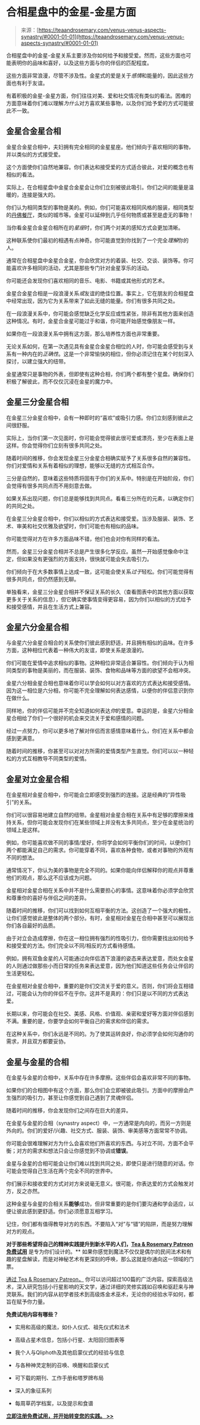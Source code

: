 <!--yml

category: 未分类

date: 2024-06-12 18:23:54

-->

# 合相星盘中的金星-金星方面

> 来源：[https://teaandrosemary.com/venus-venus-aspects-synastry/#0001-01-01](https://teaandrosemary.com/venus-venus-aspects-synastry/#0001-01-01)

合相星盘中的金星-金星关系主要涉及你如何给予和接受爱。然而，这些方面也可能表明你的品味和喜好，以及这些方面与你的伴侣的匹配程度。

这些方面非常浪漫，尽管不涉及性。金星式的爱是关于*感情*和能量的，因此这些方面也有利于友谊。

有着积极的金星-金星方面，你们往往对美、爱和社交情况有类似的看法。困难的方面意味着你们难以理解*为什么*对方喜欢某些事物，以及你们给予爱的方式可能彼此不一致。

## 金星合金星合相

金星合金星合相中，夫妇拥有完全相同的金星星座。他们倾向于喜欢相同的事物，并以类似的方式接受爱。

这个方面使你们自然地兼容。你们表达和接受爱的方式适合彼此，对爱的概念也有相似的看法。

实际上，在合相星盘中金星合金星会让你们立刻被彼此吸引。你们之间的能量是温暖的，连接是强大的。

你们认为相同类型的事物是美的。例如，你们可能喜欢相同风格的服装，相同类型的[丹佛餐厅](https://familydestinationsguide.com/best-restaurants-in-denver-co/)，类似的城市等。金星可以延伸到几乎任何物质或甚至是虚无的事物！

当你看金星合金星合相所在的*星座*时，你们两个对美的感知方式会更加清晰。

这种联系使你们最初的相遇有点神奇。你可能直觉到你找到了一个完全*理解*你的人。

通常在合相星盘中金星合金星，你会欣赏对方的着装、社交、交谈、装饰等。你可能喜欢许多相同的活动，尤其是那些专门针对金星享乐的活动。

你可能还会发现你们喜欢相同的音乐、电影、书籍或其他形式的艺术。

金星合金星合相是一段浪漫关系*或*友谊的绝佳位置。事实上，它在朋友的合相星盘中经常出现，因为它为关系带来了如此无缝的能量。你们有很多共同之处。

在一段浪漫关系中，你可能会感觉缺乏化学反应或性紧张，除非有其他方面来创造这种情况。有时，金星合金星可能过于和谐，你可能开始感觉像朋友一样。

如果你在一段浪漫关系中拥有这方面，那么培养性方面也非常重要。

无论关系如何，在第一次遇见具有金星合金星合相位的人时，你可能会感受到与关系有一种内在的*正确性*。这是一个非常愉快的相位，但你必须记住在某个时刻深入探讨，以建立强大的纽带。

金星通常只是事物的外表，但即使有这种合相，你们两个都有整个星盘。确保你们积极了解彼此，而不仅仅沉浸在金星的魔力中。

## 金星三分金星合相

在金星三分金星合相中，会有一种即时的“喜欢”或吸引力感。你们立刻感到彼此之间很舒服。

实际上，当你们第一次见面时，你可能会觉得彼此很可爱或漂亮，至少在表面上是这样。你会觉得你们立刻有很多共同之处。

随着时间的推移，你会发现金星三分金星合相确实赋予了关系很多自然的兼容性。你们对爱情和关系有着相似的理想，能够以无缝的方式相互合作。

三分是自然的，意味着这些特质将固有于你们的关系中。特别是在开始阶段，你们会觉得有很多共同点而不用刻意去做。

如果关系出现问题，你们总是能够找到共同点。看看三分所在的元素，以确定你们的共同之处。

在金星三分金星合相中，你们以相似的方式表达和接受爱。当涉及服装、装饰、艺术、审美和社交优雅及欲望时，你们可能也有相似的品味。

你可能觉得对方在许多方面品味不错，他们也会对你有同样的看法。

然而，金星三分金星合相并不总是产生很多化学反应。虽然一开始感觉像命中注定，但如果没有更强烈的方面支持，很快就可能会失去吸引力。

你们倾向于在大多数事情上达成一致，这可能会使关系*过于*轻松。你们可能觉得有很多共同点，但仍然感到无聊。

单独看来，金星三分金星合相并不保证关系的长久（查看图表中的其他方面以获取更多关于关系的信息），但它确实使事情变得更容易，因为你们以相似的方式给予和接受感情，并且在生活方式上兼容。

## 金星六分金星合相

与金星六分金星合相合的关系使你们彼此感到舒适，并且拥有相似的品味。在许多方面，这种相位代表着一种伟大的友谊，即使关系是浪漫的。

你们可能在爱情中追求相似的事物。这种相位非常适合兼容性。你们倾向于认为相同类型的事物是美丽的，而在服装、装饰、食物和品味等方面的欲望不会相冲突。

金星六分相金星合相也意味着你可以学会如何以对方喜欢的方式表达和接受感情。因为这一相位是六分相，你可能不完全理解如何表达感情，以便你的伴侣意识到你在做什么。

同样地，你的伴侣可能并不完全知道如何表达*你*的爱意。幸运的是，金星六分相金星合相给了你们一个很好的机会来交流关于爱和感情的问题。

经过一点努力，你可以更多地了解对伴侣而言感情意味着什么，你们在关系中都会感到更满意。

随着时间的推移，你甚至可以对对方所需的爱情类型产生直觉。你们可以以一种轻松的方式互相教导不同类型的爱情。

## 金星对立金星合相

在金星相对金星合相中，你可能会立即感受到强烈的连接。这是经典的“异性吸引”的关系。

你们可以很容易地建立自然的纽带。金星相对金星合相在关系中有足够的摩擦来维持关系，但你可能会发现你们在某些领域上并没有太多共同点，至少在金星统治的领域上是这样。

例如，你可能喜欢做不同的事情/爱好，你将学会如何平衡你们的时间，以便你们两个都能满足自己的需求。你可能穿着不同，喜欢各种食物，或者对事物的外观有不同的想法。

通常情况下，你认为美的事物是完全不同的。如果你能向伴侣解释你的观点并尊重他们的观点，那么这不应该成为问题。

金星相对金星合相在关系中并不是什么需要担心的事情。这意味着你必须学会欣赏和尊重你的喜好与伴侣之间的差异。

随着时间的推移，你们可以找到如何互相平衡的方法。这创造了一个强大的极性，让你们感觉彼此是整体的两个部分。有时，金星相对金星在合相中甚至可以展现出你们各自最好的品质。

由于对立会造成摩擦，你在这一相位拥有强烈的性吸引力，但你需要找出如何给予和接受爱的方法。你们完全以不同/相反的方式看待感情。

例如，拥有双鱼金星的人可能通过向伴侣洒下浪漫的姿态来表达爱意，而处女金星的人则通过做那些小而日常的任务来表达爱意，因为他们知道这些任务会让伴侣的生活更轻松。

在金星相对金星合相中，重要的是你们交流关于爱的意义。否则，你们将会互相错过，可能会认为你的伴侣不在乎你。这并不是真的：你们只是以不同的方式表达爱。

长期以来，你可能会在社交、美感、风格、价值观、亲密和爱好等方面对伴侣感到不满。重要的是，你要学会如何平衡自己的需求和伴侣的需求。

在这种关系中，你们永远是不同的。为了使其运转良好，你必须学会如何沟通你的需求，并且双方都要妥协。

## 金星与金星的合相

在金星与金星的合相中，关系中存在许多摩擦。这些伴侣会喜欢非常不同的事物。

如果你们的合相图中有这个方面，那么你们会立即被彼此吸引。方面中的摩擦会产生强烈的吸引力，甚至让你感觉到自己遇到了灵魂伴侣。

随着时间的推移，你会发现你们之间存在巨大的差异。

在金星与金星的合相（synastry aspect）中，一方通常是内向的，而另一方则是外向的。你们的爱好/兴趣、社交方式、服装、装饰、审美感等方面常常不协调。

你可能会很难理解对方为什么会喜欢他们所喜欢的东西。与对立不同，方面不会平衡；对方的需求和想法只会让你感觉到不协调或**错误**。

金星与金星的合相可能会让你们难以找到共同之处，即使只是进行随意的对话。你可能会觉得自己生活在两个完全不同的世界中。

你们展示和接收爱的方式对对方来说毫无意义。很可能，你表达爱的方式会触发对方，反之亦然。

这种金星与金星的合相关系**能够**成功，但非常重要的是你们要沟通和学会适应，以便让彼此感到更舒适。你们必须愿意互相学习。

记住，你们都有值得教导对方的东西。不要陷入“对”与“错”的陷阱，而是努力理解对方的观点。

**对于那些希望将自己的精神实践提升到新水平的人们，[**Tea & Rosemary Patreon 免费试用**](https://www.patreon.com/teaandrosemary)** 是专为你们设计的。** 如果你感觉到魔法不仅仅是偶尔的民间法术和有趣的星盘解读，而是对神秘艺术有更深刻的呼唤，那么这就是你通向这一领域的门票。

[通过 Tea & Rosemary Patreon，](https://www.patreon.com/teaandrosemary) 你可以访问超过100篇的广泛内容。探索高级法术，深入研究包括小行星影响的天文学，通过详细的灵修实践如召唤和驱赶来与神灵联系。我们的内容从初学者技术到高级炼金术巫术，无论你的经验水平如何，都旨在赋予你力量。

**免费试用内容有哪些？**

+   实用和高级的魔法，如仆人仪式、祖先仪式和法术

+   高级占星术信息，包括小行星、太阳回归图表等

+   我个人与Qliphoth及其他启蒙仪式的经验与信息

+   与各种神灵定制的召唤、唤醒和启蒙仪式

+   可下载的期刊、工作手册和塔罗牌布局

+   深入的象征系列

+   每周草药学档案，以及提示和食谱

[**立即注册免费试用，并开始转变您的实践。 >>**](https://www.patreon.com/teaandrosemary)
